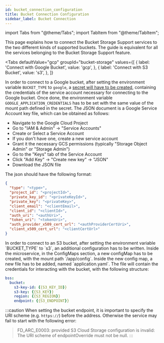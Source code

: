 ```yaml
---
id: bucket_connection_configuration
title: Bucket Connection Configuration
sidebar_label: Bucket Connection
---
```


import Tabs from "@theme/Tabs";
import TabItem from "@theme/TabItem";

This page explains how to connect the Bucket Storage Support services to the two different kinds of supported buckets.
The guide is equivalent for all the services belonging to the Bucket Storage Support feature.

<Tabs
  defaultValue="gcp"
  groupId="bucket-storage"
  values={[
      { label: 'Connect with Google Bucket', value: 'gcp', },
      { label: 'Connect with S3 Bucket', value: 's3', },
  ]}
>
<TabItem value="gcp">

In order to connect to a Google bucket, after setting the environment variable `BUCKET_TYPE` to `google`, a [secret will have to be created](/development_suite/api-console/api-design/services.md#secrets),
containing the credentials of the service account necessary for connecting to the Google bucket.
Once done, the environment variable `GOOGLE_APPLICATION_CREDENTIALS` has to be set with the same value of the mount path defined in the secret.
The JSON document is a Google Service Account key file, which can be obtained as follows:

- Navigate to the Google Cloud Project
- Go to "IAM & Admin" → "Service Accounts"
- Create or Select a Service Account
- If you don't have one, create a new service account
- Grant it the necessary GCS permissions (typically "Storage Object Admin" or "Storage Admin")
- Go to the "Keys" tab of the Service Account
- Click "Add Key" → "Create new key" → "JSON"
- Download the JSON file

The json should have the following format:

```json
{
  "type": "<type>",
  "project_id": "<projectId>",
  "private_key_id": "<privateKeyId>",
  "private_key": "<privateKey>",
  "client_email": "<clientEmail>",
  "client_id": "<clientId>",
  "auth_uri": "<authUri>",
  "token_uri": "<tokenUri>",
  "auth_provider_x509_cert_url": "<authProviderCertUri>",
  "client_x509_cert_url": "<clientCertUrl>"
}
```
</TabItem>
<TabItem value="s3">
In order to connect to an S3 bucket, after setting the environment variable `BUCKET_TYPE` to `s3`, an additional configuration has to be written.
Inside the microservice, in the ConfigMaps section, a new configMap has to be created, with the mount path `/app/config`.
Inside the new config map, a new file has to be added, named `application.yaml`.
The file will contain the credentials for interacting with the bucket, with the following structure:

```yaml
bss:
  bucket:
    s3-key-id: {{S3_KEY_ID}}
    s3-key: {{S3_KEY}}
    region: {{S3_REGION}}
    endpoint: {{S3_ENDPOINT}}
```

:::caution
When setting the bucket endpoint, it is important to specify the URI scheme (e.g. `https://`) before the address. Otherwise the service may fail to start with the following error:

> FD_ARC_E0003: provided S3 Cloud Storage configuration is invalid: The URI scheme of endpointOverride must not be null.
:::
</TabItem>
</Tabs>
